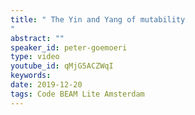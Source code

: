 ```yaml
---
title: " The Yin and Yang of mutability
"
abstract: ""
speaker_id: peter-goemoeri
type: video
youtube_id: qMjG5ACZWqI
keywords: 
date: 2019-12-20
tags: Code BEAM Lite Amsterdam
---
```


